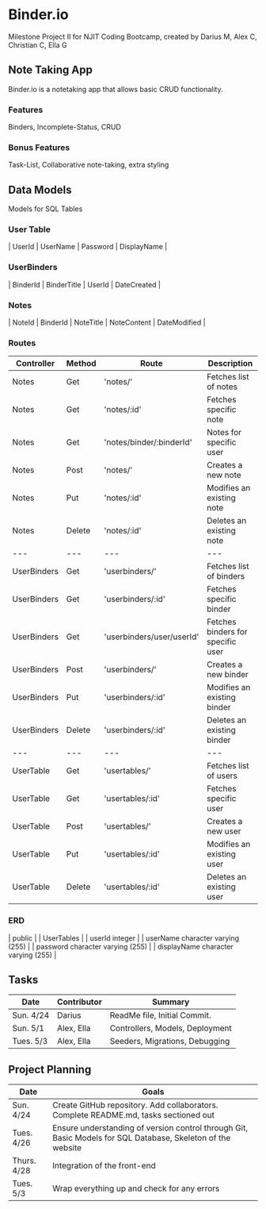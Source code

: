 # Binder.io
    
Milestone Project II for NJIT Coding Bootcamp, created by Darius M, Alex C, Christian C, Ella G

## Note Taking App

Binder.io is a notetaking app that allows basic CRUD functionality.


### Features

Binders, Incomplete-Status, CRUD

### Bonus Features

Task-List, Collaborative note-taking, extra styling

## Data Models

Models for SQL Tables

### User Table

| UserId | UserName | Password | DisplayName |

### UserBinders

| BinderId | BinderTitle | UserId | DateCreated |

### Notes

| NoteId | BinderId | NoteTitle | NoteContent | DateModified |

### Routes

| Controller | Method | Route | Description|
| --- | --- | --- | --- |
| Notes | Get | 'notes/' | Fetches list of notes |
| Notes | Get | 'notes/:id' | Fetches specific note |
| Notes | Get | 'notes/binder/:binderId' | Notes for specific user|
| Notes | Post | 'notes/' | Creates a new note |
| Notes | Put | 'notes/:id' | Modifies an existing note |
| Notes | Delete | 'notes/:id' | Deletes an existing note |
| --- | --- | --- | --- |
| UserBinders | Get | 'userbinders/' | Fetches list of binders |
| UserBinders | Get | 'userbinders/:id' | Fetches specific binder |
| UserBinders | Get | 'userbinders/user/userId' | Fetches binders for specific user |
| UserBinders | Post | 'userbinders/' | Creates a new binder |
| UserBinders | Put | 'userbinders/:id' | Modifies an existing binder |
| UserBinders | Delete | 'userbinders/:id' | Deletes an existing binder |
| --- | --- | --- | --- |
| UserTable | Get | 'usertables/' | Fetches list of users |
| UserTable | Get | 'usertables/:id' | Fetches specific user |
| UserTable | Post | 'usertables/' | Creates a new user |
| UserTable | Put | 'usertables/:id' | Modifies an existing user |
| UserTable | Delete | 'usertables/:id' | Deletes an existing user |

### ERD 

| public                              |
| UserTables                          |
| userId integer                      |
| userName character varying (255)    |
| password character varying (255)    |
| displayName character varying (255) |

## Tasks
| Date | Contributor | Summary |
| ---- | ----------- | ------- |
| Sun. 4/24 | Darius | ReadMe file, Initial Commit. |
| Sun. 5/1 | Alex, Ella | Controllers, Models, Deployment |
| Tues. 5/3 | Alex, Ella | Seeders, Migrations, Debugging | 

## Project Planning
| Date | Goals |
| ---- | ----- |
| Sun. 4/24 | Create GitHub repository. Add collaborators. Complete README.md, tasks sectioned out |
| Tues. 4/26 | Ensure understanding of version control through Git, Basic Models for SQL Database, Skeleton of the website |
| Thurs. 4/28 | Integration of the front-end |
| Tues. 5/3 | Wrap everything up and check for any errors |


